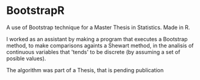 # BootstrapR

A use of Bootstrap technique for a Master Thesis in Statistics. Made in R.

I worked as an assistant by making a program that executes a Bootstrap method, to make comparisons againts a Shewart method, in the analisis of continuous variables that 'tends' to be discrete (by assuming a set of posible values).

The algorithm was part of a Thesis, that is pending publication

